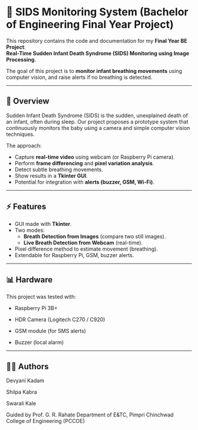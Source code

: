 # 🍼 SIDS Monitoring System (Bachelor of Engineering Final Year Project)

This repository contains the code and documentation for my **Final Year BE Project**:  
**Real-Time Sudden Infant Death Syndrome (SIDS) Monitoring using Image Processing**.

The goal of this project is to **monitor infant breathing movements** using computer vision, and raise alerts if no breathing is detected.

---

## 📌 Overview
Sudden Infant Death Syndrome (SIDS) is the sudden, unexplained death of an infant, often during sleep. Our project proposes a prototype system that continuously monitors the baby using a camera and simple computer vision techniques.

The approach:
- Capture **real-time video** using webcam (or Raspberry Pi camera).
- Perform **frame differencing** and **pixel variation analysis**.
- Detect subtle breathing movements.
- Show results in a **Tkinter GUI**.
- Potential for integration with **alerts (buzzer, GSM, Wi-Fi)**.

---

## ⚡ Features
- GUI made with **Tkinter**.
- Two modes:
  - **Breath Detection from Images** (compare two still images).
  - **Live Breath Detection from Webcam** (real-time).
- Pixel difference method to estimate movement (breathing).
- Extendable for Raspberry Pi, GSM, buzzer alerts.

---
## 📊 Hardware 

This project was tested with:

- Raspberry Pi 3B+

- HDR Camera (Logitech C270 / C920)

- GSM module (for SMS alerts)

- Buzzer (local alarm)

---
## 👩‍💻 Authors

Devyani Kadam

Shilpa Kabra

Swarali Kale

Guided by Prof. G. R. Rahate
Department of E&TC, Pimpri Chinchwad College of Engineering (PCCOE)

